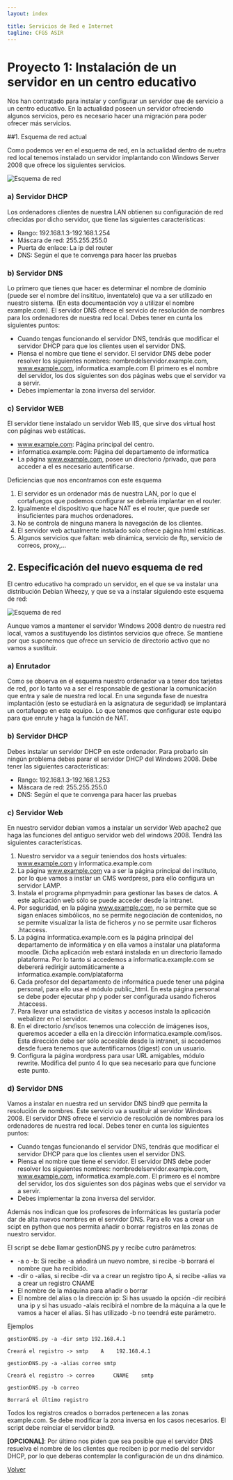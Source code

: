 ```yaml
---
layout: index

title: Servicios de Red e Internet
tagline: CFGS ASIR
---
```

# Proyecto 1: Instalación de un servidor en un centro educativo
Nos han contratado para instalar y configurar un servidor que de servicio a un centro educativo. En la actualidad poseen un servidor ofreciendo algunos servicios, pero es necesario hacer una migración para poder ofrecer más servicios.

##1. Esquema de red actual

Como podemos ver en el esquema de red, en la actualidad dentro de nuetra red local tenemos instalado un servidor implantando con Windows Server 2008 que ofrece los siguientes servicios.

![Esquema de red](img/Diagrama1.png)

### a) Servidor DHCP

Los ordenadores clientes de nuestra LAN obtienen su configuración de red ofrecidas por dicho servidor, que tiene las siguientes características:

* Rango: 192.168.1.3-192.168.1.254
* Máscara de red: 255.255.255.0 
* Puerta de enlace: La ip del router
* DNS: Según el que te convenga para hacer las pruebas 

### b) Servidor DNS

Lo primero que tienes que hacer es determinar el nombre de dominio (puede ser el nombre del insitituo, inventatelo) que va a ser utilizado en nuestro sistema. (En esta documentación voy a utilizar el nombre example.com). El servidor DNS ofrece el servicio de resolución de nombres para los ordenadores de nuestra red local. Debes tener en cunta los siguientes puntos:

* Cuando tengas funcionando el servidor DNS, tendrás que modificar el servidor DHCP para que los clientes usen el servidor DNS. 
* Piensa el nombre que tiene el servidor. El servidor DNS debe poder resolver los siguientes nombres: nombredelservidor.example.com, www.example.com, informatica.example.com El primero es el nombre del servidor, los dos siguientes son dos páginas webs que el servidor va a servir. 
* Debes implementar la zona inversa del servidor.

### c) Servidor WEB

El servidor tiene instalado un servidor Web IIS, que sirve dos virtual host con páginas web estáticas.

* www.example.com: Página principal del centro.
* informatica.example.com: Página del departamento de informatica
* La página www.example.com, posee un directorio /privado, que para acceder a el es necesario autentificarse.

Deficiencias que nos encontramos con este esquema

1. El servidor es un ordenador más de nuestra LAN, por lo que el cortafuegos que podemos configurar se debería implantar en el router.
2. Igualmente el dispositivo que hace NAT es el router, que puede ser insuficientes para muchos ordenadores. 
3. No se controla de ninguna manera la navegación de los clientes. 
4. El servidor web actualmente instalado solo ofrece página html estáticas. 
5. Algunos servicios que faltan: web dinámica, servicio de ftp, servicio de correos, proxy,...

## 2. Especificación del nuevo esquema de red

El centro educativo ha comprado un servidor, en el que se va instalar una distribución Debian Wheezy, y que se va a instalar siguiendo este esquema de red:

![Esquema de red](img/Diagrama2.png)

Aunque vamos a mantener el servidor Windows 2008 dentro de nuestra red local, vamos a sustituyendo los distintos servicios que ofrece. Se mantiene por que suponemos que ofrece un servicio de directorio activo que no vamos a sustituir.

### a) Enrutador

Como se observa en el esquema nuestro ordenador va a tener dos tarjetas de red, por lo tanto va a ser el responsable de gestionar la comunicación que entra y sale de nuestra red local. En una segunda fase de nuestra implantación (esto se estudiará en la asignatura de seguridad) se implantará un cortafuego en este equipo. Lo que tenemos que configurar este equipo para que enrute y haga la función de NAT.

### b) Servidor DHCP

Debes instalar un servidor DHCP en este ordenador. Para probarlo sin ningún problema debes parar el servidor DHCP del Windows 2008. Debe tener las siguientes características:

* Rango: 192.168.1.3-192.168.1.253
* Máscara de red: 255.255.255.0 
* DNS: Según el que te convenga para hacer las pruebas 

### c) Servidor Web

En nuestro servidor debian vamos a instalar un servidor Web apache2 que haga las funciones del antiguo servidor web del windows 2008. Tendrá las siguientes características.

1. Nuestro servidor va  a seguir teniendos dos hosts virtuales: www.example.com y informatica.example.com
2. La página www.example.com va a ser la página principal del instituto, por lo que vamos a instlar un CMS wordpress, para ello configura un servidor LAMP.
3. Instala el programa phpmyadmin para gestionar las bases de datos. A este aplicación web sólo se puede acceder desde la intranet.
4. Por seguridad, en la página www.example.com, no se permite que se sigan enlaces simbólicos, no se permite negociación de contenidos, no se permite visualizar la lista de ficheros y no se permite usar ficheros .htaccess.
5. La página informatica.example.com es la página principal del departamento de informática y en ella vamos a instalar una plataforma moodle. Dicha aplicación web estará instalada en un directorio llamado plataforma. Por lo tanto si accedemos a informatica.example.com se debererá redirigir automáticamente a informatica.example.com/plataforma
6. Cada profesor del departamento de informática puede tener una página personal, para ello usa el módulo public_html. En esta página personal se debe poder ejecutar php y poder ser configurada usando ficheros .htaccess.
7. Para llevar una estadistica de visitas y accesos instala la aplicación webalizer en el servidor.
8. En el directorio /srv/isos tenemos una colección de imágenes isos, queremos acceder a ella en la dirección informatica.example.com/isos. Esta dirección debe ser sólo accesible desde la intranet, si accedemos desde fuera tenemos que autentificarnos (digest) con un usuario.
9. Configura la página wordpress para usar URL amigables, módulo rewrite. Modifica del punto 4 lo que sea necesario para que funcione este punto.


### d) Servidor DNS

Vamos a instalar en nuestra red un servidor DNS bind9 que permita la resolución de nombres. Este servicio va a sustituir al servidor Windows 2008. El servidor DNS ofrece el servicio de resolución de nombres para los ordenadores de nuestra red local. Debes tener en cunta los siguientes puntos:

* Cuando tengas funcionando el servidor DNS, tendrás que modificar el servidor DHCP para que los clientes usen el servidor DNS. 
* Piensa el nombre que tiene el servidor. El servidor DNS debe poder resolver los siguientes nombres: nombredelservidor.example.com, www.example.com, informatica.example.com. El primero es el nombre del servidor, los dos siguientes son dos páginas webs que el servidor va a servir. 
* Debes implementar la zona inversa del servidor.

Además nos indican que los profesores de informáticas les gustaría poder dar de alta nuevos nombres en el servidor DNS. Para ello vas a crear un scipt en python que nos permita añadir o borrar registros en las zonas de nuestro servidor.

El script se debe llamar gestionDNS.py y recibe cutro parámetros:

* -a o -b: Si recibe -a añadirá un nuevo nombre, si recibe -b borrará el nombre que ha recibido.
* -dir o -alias, si recibe -dir va a crear un registro tipo A, si recibe -alias va a crear un registro CNAME
* El nombre de la máquina para añadir o borrar
* El nombre del alias o la dirección ip: Si has usuado la opción -dir recibirá una ip y si has usuado -alais recibirá el nombre de la máquina a la que le vamos a hacer el alias. Si has utilizado -b no teendrá este parámetro.

Ejemplos

    gestionDNS.py -a -dir smtp 192.168.4.1

	Creará el registro -> smtp    A    192.168.4.1

    gestionDNS.py -a -alias correo smtp

	Creará el registro -> correo      CNAME    smtp

    gestionDNS.py -b correo

	Borrará el último registro

Todos los registros creados o borrados pertenecen a las zonas example.com. Se debe modificar la zona inversa en los casos necesarios. El script debe reinciar el servidor bind9.

**[OPCIONAL]**: Por último nos piden que sea posible que el servidor DNS resuelva el nombre de los clientes que reciben ip por medio del servidor DHCP, por lo que deberas contemplar la configuración de un dns dinámico.

[Volver](index)

